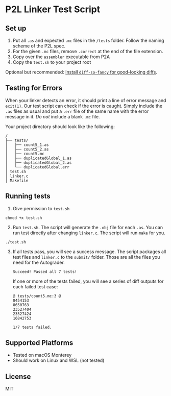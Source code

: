 # P2L Linker Test Script

## Set up
1. Put all `.as` and expected `.mc` files in the `/tests` folder. Follow the naming scheme of the P2L spec.
2. For the given `.mc` files, remove `.correct` at the end of the file extension.
3. Copy over the `assembler` executable from P2A
4. Copy the `test.sh` to your project root

Optional but recommended: [Install `diff-so-fancy` for good-looking diffs](https://github.com/so-fancy/diff-so-fancy#install).

## Testing for Errors
When your linker detects an error, it should print a line of error message and `exit(1)`.
Our test script can check if the error is caught. Simply include the `.as` files as usual and put a `.err` file of the same name with the error message in it. *Do not* include a blank `.mc` file.

Your project directory should look like the following:

```
/
├── tests/
│   ├── count5_1.as
│   ├── count5_2.as
│   ├── count5.mc
│   ├── duplicatedGlobal_1.as
│   ├── duplicatedGlobal_2.as
│   └── duplicatedGlobal.err
│ test.sh
│ linker.c
│ Makefile
```

## Running tests
1. Give permission to `test.sh`
```
chmod +x test.sh
```
2. Run `test.sh`. The script will generate the `.obj` file for each `.as`. You can run test directly after changing `linker.c`. The script will run `make` for you.
```
./test.sh
```
3. If all tests pass, you will see a success message. The script packages all test files and `linker.c` to the `submit/` folder. Those are all the files you need for the Autograder.
	```
	Succeed! Passed all 7 tests!
	```
	If one or more of the tests failed, you will see a series of diff outputs for each failed test case:
	```
	@ tests/count5.mc:3 @
	8454153
	8650763
	23527404
	23527424
	16842753

	1/7 tests failed.
	```

## Supported Platforms
* Tested on macOS Monterey
* Should work on Linux and WSL (not tested)

## License
MIT